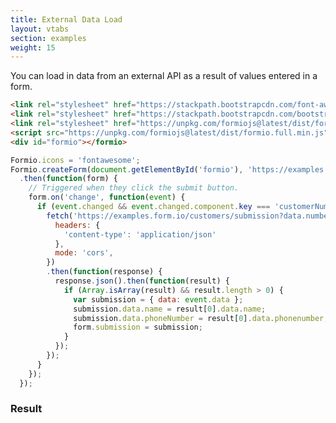 ```yaml
---
title: External Data Load
layout: vtabs
section: examples
weight: 15
---
```

You can load in data from an external API as a result of values entered in a form.

```html
<link rel="stylesheet" href="https://stackpath.bootstrapcdn.com/font-awesome/4.7.0/css/font-awesome.min.css">
<link rel="stylesheet" href="https://stackpath.bootstrapcdn.com/bootstrap/4.1.3/css/bootstrap.min.css">
<link rel="stylesheet" href="https://unpkg.com/formiojs@latest/dist/formio.full.min.css">
<script src="https://unpkg.com/formiojs@latest/dist/formio.full.min.js"></script>
<div id="formio"></formio>
```

```js
Formio.icons = 'fontawesome';
Formio.createForm(document.getElementById('formio'), 'https://examples.form.io/customerload')
  .then(function(form) {
    // Triggered when they click the submit button.
    form.on('change', function(event) {
      if (event.changed && event.changed.component.key === 'customerNumber' && event.changed.value) {
        fetch('https://examples.form.io/customers/submission?data.number=' + event.changed.value, {
          headers: {
            'content-type': 'application/json'
          },
          mode: 'cors',
        })
        .then(function(response) {
          response.json().then(function(result) {
            if (Array.isArray(result) && result.length > 0) {
              var submission = { data: event.data };
              submission.data.name = result[0].data.name;
              submission.data.phoneNumber = result[0].data.phonenumber;
              form.submission = submission;
            }
          });
        });
      }
    });
  });
```

<h3>Result</h3>
<div class="card card-body bg-light">
<div id="formio"></div>
<script type="text/javascript">
Formio.createForm(document.getElementById('formio'), 'https://examples.form.io/customerload')
  .then(function(form) {
    // Triggered when they click the submit button.
    form.on('change', function(event) {
      if (event.changed && event.changed.component.key === 'customerNumber' && event.changed.value) {
        fetch('https://examples.form.io/customers/submission?data.number=' + event.changed.value, {
          headers: {
            'content-type': 'application/json'
          },
          mode: 'cors',
        })
        .then(function(response) {
          response.json().then(function(result) {
            if (Array.isArray(result) && result.length > 0) {
              var submission = { data: event.data };
              submission.data.name = result[0].data.name;
              submission.data.phoneNumber = result[0].data.phonenumber;
              form.submission = submission;
            }
          });
        });
      }
    });
  });
</script>
</div>
